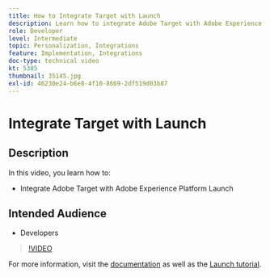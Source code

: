 ```yaml
---
title: How to Integrate Target with Launch
description: Learn how to integrate Adobe Target with Adobe Experience Platform Launch.
role: Developer
level: Intermediate
topic: Personalization, Integrations
feature: Implementation, Integrations
doc-type: technical video
kt: 5385
thumbnail: 35145.jpg
exl-id: 46230e24-b6e8-4f10-8669-2df519d03b87
---
```

# Integrate Target with Launch

## Description

In this video, you learn how to:

* Integrate Adobe Target with Adobe Experience Platform Launch

## Intended Audience

* Developers

>[!VIDEO](https://video.tv.adobe.com/v/35145/?quality=12)

For more information, visit the [documentation](https://experienceleague.adobe.com/docs/target/using/implement-target/client-side/at-js-implementation/deploy-at-js/cmp-implementing-target-using-adobe-launch.html?lang=en) as well as the [Launch tutorial](https://experienceleague.adobe.com/docs/launch-learn/implementing-in-websites-with-launch/index.html?lang=en).
